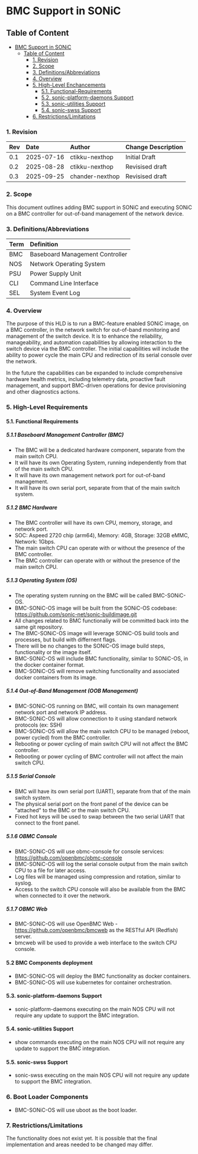 # BMC Support in SONiC

## Table of Content
- [BMC Support in SONiC](#bmc-support-in-sonic)
  - [Table of Content](#table-of-content)
    - [1. Revision](#1-revision)
    - [2. Scope](#2-scope)
    - [3. Definitions/Abbreviations](#3-definitionsabbreviations)
    - [4. Overview](#4-overview)
    - [5. High-Level Enchancements](#5-high-level-enhancements)
      - [5.1. Functional-Requirements](#51-functional-requirements)
      - [5.2. sonic-platform-daemons Support](#52-sonic-platform-daemons-support)
      - [5.3. sonic-utilities Support](#53-sonic-utilities-support)
      - [5.4. sonic-swss Support](#54-sonic-swss-support)
    - [6. Restrictions/Limitations](#6-restrictionslimitations)

### 1. Revision

| Rev | Date | Author | Change Description |
| :---- | :---- | :---- | :---- |
| 0.1 | 2025-07-16 | ctikku-nexthop | Initial Draft |
| 0.2 | 2025-08-28 | ctikku-nexthop | Revisised draft |
| 0.3 | 2025-09-25 | chander-nexthop | Revisised draft |

### 2. Scope
This document outlines adding BMC support in SONiC and executing SONiC on a BMC controller for out-of-band management of the network device.

### 3. Definitions/Abbreviations

| Term | Definition |
| :---- | :---- |
| BMC | Baseboard Management Controller |
| NOS | Network Operating System |
| PSU | Power Supply Unit |
| CLI | Command Line Interface |
| SEL | System Event Log |

### 4. Overview

The purpose of this HLD is to run a BMC-feature enabled SONiC image, on a BMC controller, in the network switch for out-of-band monitoring and management of the switch device. It is to enhance the reliability, manageability, and automation capabilities by allowing interaction to the switch device via the BMC controller. The initial capabilities will include the ability to power cycle the main CPU and redirection of its serial console over the network.

In the future the capabilities can be expanded to include comprehensive hardware health metrics, including telemetry data, proactive fault management, and support BMC-driven operations for device provisioning and other diagnostics actions.

### 5. High-Level Requirements

#### 5.1. Functional Requirements

##### 5.1.1 Baseboard Management Controller (BMC)
- The BMC will be a dedicated hardware component, separate from the main switch CPU.
- It will have its own Operating System, running independently from that of the main switch CPU.
- It will have its own management network port for out-of-band management.
- It will have its own serial port, separate from that of the main switch system.

##### 5.1.2 BMC Hardware
- The BMC controller will have its own CPU, memory, storage, and network port.
- SOC: Aspeed 2720 chip (arm64), Memory: 4GB, Storage: 32GB eMMC, Network: 1Gbps.
- The main switch CPU can operate with or without the presence of the BMC controller.
- The BMC controller can operate with or without the presence of the main switch CPU.

##### 5.1.3 Operating System (OS)
- The operating system running on the BMC will be called BMC-SONiC-OS.
- BMC-SONiC-OS image will be built from the SONiC-OS codebase: https://github.com/sonic-net/sonic-buildimage.git
- All changes related to BMC functionaliy will be committed back into the same git repository.
- The BMC-SONiC-OS image will leverage SONiC-OS build tools and processes, but build with differnent flags.
- There will be no changes to the SONiC-OS image build steps, functionality or the image itself.
- BMC-SONiC-OS will include BMC functionality, similar to SONiC-OS, in the docker container format.
- BMC-SONiC-OS will remove switching functionality and associated docker containers from its image.

##### 5.1.4 Out-of-Band Management (OOB Management)
- BMC-SONiC-OS running on BMC, will contain its own management network port and network IP address.
- BMC-SONiC-OS will allow connection to it using standard network protocols (ex: SSH)
- BMC-SONiC-OS will allow the main switch CPU to be managed (reboot, power cycled) from the BMC controller.
- Rebooting or power cycling of main switch CPU will not affect the BMC controller.
- Rebooting or power cycling of BMC controller will not affect the main switch CPU.

##### 5.1.5 Serial Console
- BMC will have its own serial port (UART), separate from that of the main switch system.
- The physical serial port on the front panel of the device can be "attached" to the BMC or the main switch CPU.
- Fixed hot keys will be used to swap between the two serial UART that connect to the front panel.

##### 5.1.6 OBMC Console
- BMC-SONiC-OS will use obmc-console for console services: https://github.com/openbmc/obmc-console
- BMC-SONiC-OS will log the serial console output from the main switch CPU to a file for later access.
- Log files will be managed using compression and rotation, similar to syslog.
- Access to the switch CPU console will also be available from the BMC when connected to it over the network.

##### 5.1.7 OBMC Web
- BMC-SONiC-OS will use OpenBMC Web - https://github.com/openbmc/bmcweb as the RESTful API (Redfish) server.
- bmcweb will be used to provide a web interface to the switch CPU console.

#### 5.2 BMC Components deployment
- BMC-SONiC-OS will deploy the BMC functionality as docker containers.
- BMC-SONiC-OS will use kubernetes for container orchestration.

#### 5.3. sonic-platform-daemons Support
- sonic-platform-daemons executing on the main NOS CPU will not require any update to support the BMC integration.

#### 5.4. sonic-utilities Support
- show commands executing on the main NOS CPU will not require any update to support the BMC integration.

#### 5.5. sonic-swss Support
- sonic-swss executing on the main NOS CPU will not require any update to support the BMC integration.

### 6. Boot Loader Components
- BMC-SONiC-OS will use uboot as the boot loader.

### 7. Restrictions/Limitations
The functionality does not exist yet. It is possible that the final implementation and areas needed to be changed may differ.
